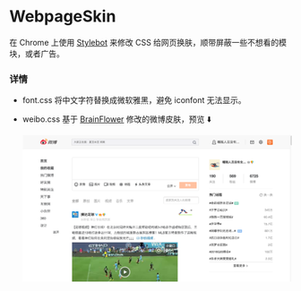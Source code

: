 # WebpageSkin

在 Chrome 上使用 [Stylebot](https://chrome.google.com/webstore/detail/oiaejidbmkiecgbjeifoejpgmdaleoha) 来修改 CSS 给网页换肤，顺带屏蔽一些不想看的模块，或者广告。

### 详情

* font.css   将中文字符替换成微软雅黑，避免 iconfont 无法显示。

* weibo.css 基于 [BrainFlower](https://github.com/s0s0/BrainFlower/blob/master/weibo.css) 修改的微博皮肤，预览 ⬇️

   ![weibo](screenshot/weibo.png)

